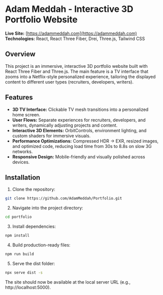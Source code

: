 # Adam Meddah - Interactive 3D Portfolio Website

**Live Site:** [https://adammeddah.com](https://adammeddah.com)  
**Technologies:** React, React Three Fiber, Drei, Three.js, Tailwind CSS  

## Overview
This project is an immersive, interactive 3D portfolio website built with React Three Fiber and Three.js. The main feature is a TV interface that zooms into a Netflix-style personalized experience, tailoring the displayed content to different user types (recruiters, developers, writers).  

## Features
- **3D TV Interface:** Clickable TV mesh transitions into a personalized home screen.  
- **User Flows:** Separate experiences for recruiters, developers, and writers, dynamically adjusting projects and content.  
- **Interactive 3D Elements:** OrbitControls, environment lighting, and custom shaders for immersive visuals.  
- **Performance Optimizations:** Compressed HDR → EXR, resized images, and optimized code, reducing load time from 30s to 8.8s on slow 3G networks.  
- **Responsive Design:** Mobile-friendly and visually polished across devices.  

## Installation
1. Clone the repository:  
```bash
git clone https://github.com/AdamMeddah/Portfolio.git
```

2. Navigate into the project directory:
```bash
cd portfolio
```
3. Install dependencies:
```bash
npm install
```
4. Build production-ready files:
```bash
npm run build
```

5. Serve the dist folder:
```bash
npx serve dist -s
```
The site should now be available at the local server URL (e.g., http://localhost:5000).
